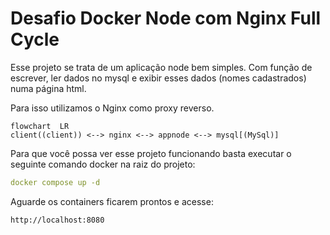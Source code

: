 
# Desafio Docker Node com Nginx Full Cycle

Esse projeto se trata de um aplicação node bem simples. Com função de escrever, ler dados no mysql e exibir esses dados (nomes cadastrados) numa página html.

Para isso utilizamos o Nginx como proxy reverso.

```mermaid
flowchart  LR
client((client)) <--> nginx <--> appnode <--> mysql[(MySql)]
```

Para que você possa ver esse projeto funcionando basta executar o seguinte comando docker na raiz do projeto:

```yaml 
docker compose up -d
```
Aguarde os containers ficarem prontos e acesse:
```
http://localhost:8080
```
